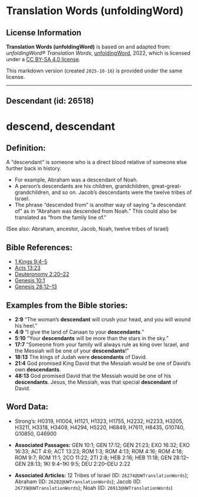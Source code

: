 # Translation Words (unfoldingWord)

## License Information

**Translation Words (unfoldingWord)** is based on and adapted from: _unfoldingWord® Translation Words_, [unfoldingWord](https://unfoldingword.org/utw), 2022, which is licensed under a [CC BY-SA 4.0 license](https://creativecommons.org/licenses/by-sa/4.0/legalcode.en).

This markdown version (created `2025-10-16`) is provided under the same license.



--------------------------------

## Descendant (id: 26518)

descend, descendant
===================

Definition:
-----------

A “descendant” is someone who is a direct blood relative of someone else further back in history.

* For example, Abraham was a descendant of Noah.
* A person’s descendants are his children, grandchildren, great\-great\-grandchildren, and so on. Jacob’s descendants were the twelve tribes of Israel.
* The phrase “descended from” is another way of saying “a descendant of” as in “Abraham was descended from Noah.” This could also be translated as “from the family line of.”

(See also: Abraham, ancestor, Jacob, Noah, twelve tribes of Israel)

Bible References:
-----------------

* [1 Kings 9:4–5](https://ref.ly/1Kgs9:4-1Kgs9:5)
* [Acts 13:23](https://ref.ly/Acts13:23)
* [Deuteronomy 2:20–22](https://ref.ly/Deut2:20-Deut2:22)
* [Genesis 10:1](https://ref.ly/Gen10:1)
* [Genesis 28:12–13](https://ref.ly/Gen28:12-Gen28:13)

Examples from the Bible stories:
--------------------------------

* **2:9** “The woman’s **descendant** will crush your head, and you will wound his heel.”
* **4:9** “I give the land of Canaan to your **descendants**.”
* **5:10** “Your **descendants** will be more than the stars in the sky.”
* **17:7** “Someone from your family will always rule as king over Israel, and the Messiah will be one of your **descendants**!”
* **18:13** The kings of Judah were **descendants** of David.
* **21:4** God promised King David that the Messiah would be one of David’s own **descendants**.
* **48:13** God promised David that the Messiah would be one of his **descendants**. Jesus, the Messiah, was that special **descendant** of David.

Word Data:
----------

* Strong’s: H0319, H1004, H1121, H1323, H1755, H2232, H2233, H3205, H3211, H3318, H3409, H4294, H5220, H6849, H7611, H8435, G10740, G10850, G46900

* **Associated Passages:** GEN 10:1; GEN 17:12; GEN 21:23; EXO 16:32; EXO 16:33; ACT 4:6; ACT 13:23; ROM 1:3; ROM 4:13; ROM 4:16; ROM 4:18; ROM 9:7; ROM 11:1; 2CO 11:22; 2TI 2:8; HEB 2:16; HEB 11:18; GEN 28:12–GEN 28:13; 1KI 9:4–1KI 9:5; DEU 2:20–DEU 2:22
* **Associated Articles:** 12 Tribes of Israel (ID: `26274@UWTranslationWords`); Abraham (ID: `26282@UWTranslationWords`); Jacob (ID: `26739@UWTranslationWords`); Noah (ID: `26913@UWTranslationWords`)

